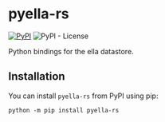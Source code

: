 # pyella-rs

[![PyPI](https://img.shields.io/pypi/v/pyella-rs?style=for-the-badge)](https://pypi.org/project/pyella-rs/)
![PyPI - License](https://img.shields.io/pypi/l/pyella-rs?style=for-the-badge)

Python bindings for the ella datastore.

## Installation

You can install `pyella-rs` from PyPI using pip:

```shell
python -m pip install pyella-rs
```

